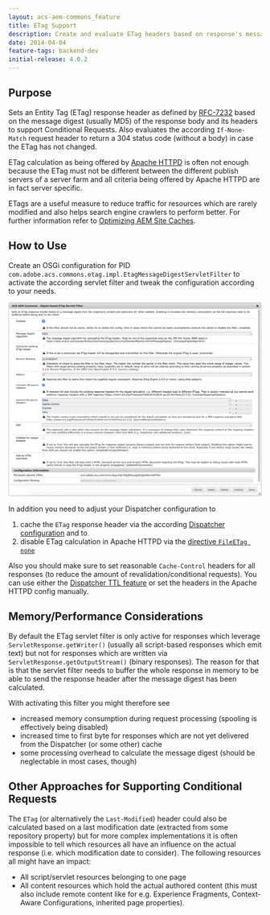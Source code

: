 ```yaml
---
layout: acs-aem-commons_feature
title: ETag Support
description: Create and evaluate ETag headers based on response's message digest
date: 2014-04-04
feature-tags: backend-dev
initial-release: 4.0.2
---
```


## Purpose

Sets an Entity Tag (ETag) response header as defined by [RFC-7232](https://tools.ietf.org/html/rfc7232) based on the message digest (usually MD5) of the response body and its headers to support Conditional Requests. Also evaluates the according `If-None-Match` request header to return a 304 status code (without a body) in case the ETag has not changed.

ETag calculation as being offered by [Apache HTTPD](https://httpd.apache.org/docs/2.4/mod/core.html#fileetag) is often not enough because the ETag must not be different between the different publish servers of a server farm and all criteria being offered by Apache HTTPD are in fact server specific.

ETags are a useful measure to reduce traffic for resources which are rarely modified and also helps search engine crawlers to perform better.
For further information refer to [Optimizing AEM Site Caches](https://helpx.adobe.com/experience-manager/kb/optimizing-aem-site-caches.html).

## How to Use

Create an OSGi configuration for PID `com.adobe.acs.commons.etag.impl.EtagMessageDigestServletFilter` to activate the according servlet filter and tweak the configuration according to your needs.

![image](images/osgi-configuration.png)

In addition you need to adjust your Dispatcher configuration to
1. cache the `ETag` response header via the according [Dispatcher configuration](https://docs.adobe.com/content/help/en/experience-manager-dispatcher/using/configuring/dispatcher-configuration.html#caching-http-response-headers) and to
1. disable ETag calculation in Apache HTTPD via the [directive `FileETag none`](https://httpd.apache.org/docs/2.4/mod/core.html#fileetag)

Also you should make sure to set reasonable `Cache-Control` headers for all responses (to reduce the amount of revalidation/conditional requests). You can use either the [Dispatcher TTL feature](../dispatcher-ttl/) or set the headers in the Apache HTTPD config manually.

## Memory/Performance Considerations

By default the ETag servlet filter is only active for responses which leverage `ServletResponse.getWriter()` (usually all script-based responses which emit text) but not for responses
which are written via `ServletResponse.getOutputStream()` (binary responses). The reason for that is that the servlet filter needs to buffer the whole response in memory to be able
to send the response header after the message digest has been calculated.

With activating this filter you might therefore see
* increased memory consumption during request processing (spooling is effectively being disabled)
* increased time to first byte for responses which are not yet delivered from the Dispatcher (or some other) cache
* some processing overhead to calculate the message digest (should be neglectable in most cases, though)

## Other Approaches for Supporting Conditional Requests

The `ETag` (or alternatively the `Last-Modified`) header could also be calculated based on a last modification date (extracted from some repository property) but for more complex implementations it is often impossible to tell which resources all have an influence on the actual response (i.e. which modification date to consider). The following resources all might have an impact:
* All script/servlet resources belonging to one page
* All content resources which hold the actual authored content (this must also include remote content like for e.g. Experience Fragments, Context-Aware Configurations, inherited page properties).
